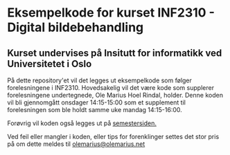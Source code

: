 # Eksempelkode for kurset INF2310 - Digital bildebehandling
## Kurset undervises på Insitutt for informatikk ved Universitetet i Oslo

På dette repository'et vil det legges ut eksempelkode som følger forelesningene i INF2310. Hovedsakelig vil det være kode som supplerer forelesningene undertegnede, Ole Marius Hoel Rindal, holder. Denne koden vil bli gjennomgått onsdager 14:15-15:00 som et supplement til forelesningen som ble holdt samme uke mandag 14:15-16:00.

Forøvrig vil koden også legges ut på [semestersiden.](http://www.uio.no/studier/emner/matnat/ifi/INF2310/v15/index.html)

Ved feil eller mangler i koden, eller tips for forenklinger settes det stor pris på om dette meldes til olemarius@olemarius.net
